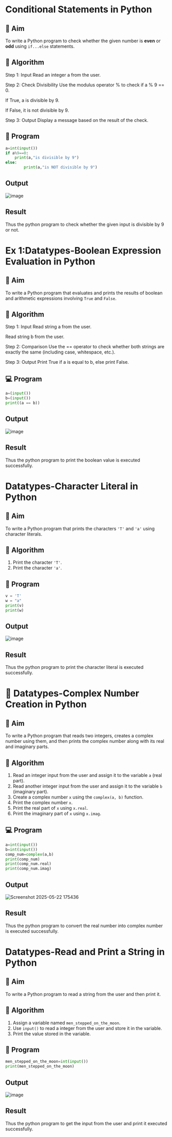 # Conditional Statements in Python

## 🎯 Aim
To write a Python program to check whether the given number is **even** or **odd** using `if...else` statements.

## 🧠 Algorithm
Step 1: Input
Read an integer a from the user.

Step 2: Check Divisibility
Use the modulus operator % to check if a % 9 == 0.

If True, a is divisible by 9.

If False, it is not divisible by 9.

Step 3: Output
Display a message based on the result of the check.

## 🧾 Program
``` python
a=int(input())
if a%9==0:
    print(a,"is divisible by 9")
else:
        print(a,"is NOT divisible by 9")
```
## Output

![image](https://github.com/user-attachments/assets/8f5cd46d-ee17-491d-b1f5-97db00c6942e)

## Result
Thus the python program to check whether the given input is divisible by 9 or not.

# Ex 1:Datatypes-Boolean Expression Evaluation in Python

## 🎯 Aim
To write a Python program that evaluates and prints the results of boolean and arithmetic expressions involving `True` and `False`.

## 🧠 Algorithm

Step 1: Input
Read string a from the user.

Read string b from the user.

Step 2: Comparison
Use the == operator to check whether both strings are exactly the same (including case, whitespace, etc.).

Step 3: Output
Print True if a is equal to b, else print False.

## 💻 Program
``` python
a=(input())
b=(input())
print((a == b))
```

## Output

![image](https://github.com/user-attachments/assets/14e4027f-087f-4243-917e-282e1b2e7e1f)

## Result

Thus the python program to print the boolean value is executed successfully.

# Datatypes-Character Literal in Python

## 🎯 Aim
To write a Python program that prints the characters `'T'` and `'a'` using character literals.

## 🧠 Algorithm
1. Print the character `'T'`.
2. Print the character `'a'`.

## 🧾 Program
``` python
v = 'T'
w = "a"
print(v)
print(w)

```
## Output
![image](https://github.com/user-attachments/assets/db0a8de7-5f0c-499f-95ec-59c683de7cf4)

## Result
Thus the python program to print the character literal is executed successfully.

# 🧮 Datatypes-Complex Number Creation in Python

## 🎯 Aim
To write a Python program that reads two integers, creates a complex number using them, and then prints the complex number along with its real and imaginary parts.

## 🧠 Algorithm
1. Read an integer input from the user and assign it to the variable `a` (real part).
2. Read another integer input from the user and assign it to the variable `b` (imaginary part).
3. Create a complex number `x` using the `complex(a, b)` function.
4. Print the complex number `x`.
5. Print the real part of `x` using `x.real`.
6. Print the imaginary part of `x` using `x.imag`.

## 💻 Program
``` python
a=int(input())
b=int(input())
comp_num=complex(a,b)
print(comp_num)
print(comp_num.real)
print(comp_num.imag)
```
## Output
![Screenshot 2025-05-22 175436](https://github.com/user-attachments/assets/924e54df-7851-4a42-98bb-cc4155ada47a)

## Result
Thus the python program to convert the real number into complex number is executed successfully.

# Datatypes-Read and Print a String in Python

## 🎯 Aim
To write a Python program to read a string from the user and then print it.

## 🧠 Algorithm
1. Assign a variable named `men_stepped_on_the_moon`.
2. Use `input()` to read a integer from the user and store it in the variable.
3. Print the value stored in the variable.

## 🧾 Program
``` python
men_stepped_on_the_moon=int(input())
print(men_stepped_on_the_moon)
```
## Output
![image](https://github.com/user-attachments/assets/965a06a5-d72a-4862-83d3-b78a166fb084)

## Result
Thus the python program to get the input from the user and print it executed successfully.
